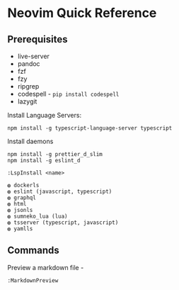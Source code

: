 # Neovim Quick Reference

## Prerequisites
- live-server
- pandoc
- fzf
- fzy
- ripgrep
- codespell - `pip install codespell`
- lazygit

Install Language Servers:

```
npm install -g typescript-language-server typescript
```

Install daemons
```
npm install -g prettier_d_slim
npm install -g eslint_d
```

`:LspInstall <name>`
```
◍ dockerls 
◍ eslint (javascript, typescript)
◍ graphql 
◍ html 
◍ jsonls 
◍ sumneko_lua (lua)
◍ tsserver (typescript, javascript)
◍ yamlls 
```


## Commands

Preview a markdown file -
```
:MarkdownPreview
```
